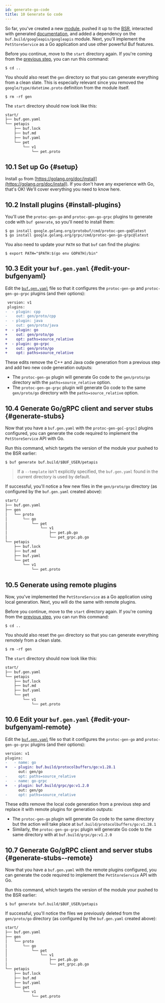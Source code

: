 ```yaml
---
id: generate-go-code
title: 10 Generate Go code
---
```


So far, you've created a new [module](../bsr/overview.mdx#modules), pushed it up
to the [BSR](../bsr/overview.mdx), interacted with generated
[documentation](view-generated-documentation.md), and added a dependency on the
`buf.build/googleapis/googleapis` module. Next, you'll implement the
`PetStoreService` as a Go application and use other powerful Buf features.

Before you continue, move to the `start` directory again. If you're coming from
the [previous step](add-a-dependency), you can run this command:

```terminal
$ cd ..
```

You should also reset the `gen` directory so that you can generate everything
from a clean slate. This is especially relevant since you removed the
`google/type/datetime.proto` definition from the module itself.

```terminal
$ rm -rf gen
```

The `start` directory should now look like this:

```sh
start/
├── buf.gen.yaml
└── petapis
    ├── buf.lock
    ├── buf.md
    ├── buf.yaml
    └── pet
        └── v1
            └── pet.proto
```

## 10.1 Set up Go {#setup}

Install `go` from
[https://golang.org/doc/install](https://golang.org/doc/install). If you don't
have any experience with Go, that's OK! We'll cover everything you need to know
here.

## 10.2 Install plugins {#install-plugins}

You'll use the `protoc-gen-go` and `protoc-gen-go-grpc` plugins to generate code
with `buf generate`, so you'll need to install them:

```terminal
$ go install google.golang.org/protobuf/cmd/protoc-gen-go@latest
$ go install google.golang.org/grpc/cmd/protoc-gen-go-grpc@latest
```

You also need to update your `PATH` so that `buf` can find the plugins:

```terminal
$ export PATH="$PATH:$(go env GOPATH)/bin"
```

## 10.3 Edit your `buf.gen.yaml` {#edit-your-bufgenyaml}

Edit the [`buf.gen.yaml`](../configuration/v1/buf-gen-yaml.md) file so that it
configures the `protoc-gen-go` and `protoc-gen-go-grpc` plugins (and their
options):

```diff title="buf.gen.yaml" {3-13}
 version: v1
 plugins:
-  - plugin: cpp
-    out: gen/proto/cpp
-  - plugin: java
-    out: gen/proto/java
+  - plugin: go
+    out: gen/proto/go
+    opt: paths=source_relative
+  - plugin: go-grpc
+    out: gen/proto/go
+    opt: paths=source_relative
```

These edits remove the C++ and Java code generation from a previous step and add
two new code generation outputs:

- The `protoc-gen-go` plugin will generate Go code to the `gen/proto/go`
  directory with the `paths=source_relative` option.
- The `protoc-gen-go-grpc` plugin will generate Go code to the same
  `gen/proto/go` directory with the `paths=source_relative` option.

## 10.4 Generate Go/gRPC client and server stubs {#generate-stubs}

Now that you have a `buf.gen.yaml` with the `protoc-gen-go[-grpc]` plugins
configured, you can generate the code required to implement the
`PetStoreService` API with Go.

Run this command, which targets the version of the module your pushed to the BSR
earlier:

```terminal
$ buf generate buf.build/$BUF_USER/petapis
```

> If a `--template` isn't explicitly specified, the `buf.gen.yaml` found in the
> current directory is used by default.

If successful, you'll notice a few new files in the `gen/proto/go` directory (as
configured by the `buf.gen.yaml` created above):

```sh
start/
├── buf.gen.yaml
├── gen
│   └── proto
│       └── go
│           └── pet
│               └── v1
│                   ├── pet.pb.go
│                   └── pet_grpc.pb.go
└── petapis
    ├── buf.lock
    ├── buf.md
    ├── buf.yaml
    └── pet
        └── v1
            └── pet.proto
```

## 10.5 Generate using remote plugins

Now, you've implemented the `PetStoreService` as a Go application using local
generation. Next, you will do the same with remote plugins.

Before you continue, move to the `start` directory again. If you're coming from
the [previous step](add-a-dependency), you can run this command:

```terminal
$ cd ..
```

You should also reset the `gen` directory so that you can generate everything
remotely from a clean slate.

```terminal
$ rm -rf gen
```

The `start` directory should now look like this:

```sh
start/
├── buf.gen.yaml
└── petapis
    ├── buf.lock
    ├── buf.md
    ├── buf.yaml
    └── pet
        └── v1
            └── pet.proto
```

## 10.6 Edit your `buf.gen.yaml` {#edit-your-bufgenyaml-remote}

Edit the [`buf.gen.yaml`](../configuration/v1/buf-gen-yaml.md) file so that it
configures the
`protoc-gen-go` and `protoc-gen-go-grpc` plugins (and their options):

```diff title="buf.gen.yaml" {3,4,6,7,8,10,11}
version: v1
plugins:
-   - name: go
+   - plugin: buf.build/protocolbuffers/go:v1.28.1
      out: gen/go
-     opt: paths=source_relative
-   - name: go-grpc
+   - plugin: buf.build/grpc/go:v1.2.0
      out: gen/go
-     opt: paths=source_relative
```

These edits remove the local code generation from a previous step and replace it
with remote plugins for
generation outputs:

* The `protoc-gen-go` plugin will generate Go code to the same directory but the
  action will take place
  at `buf.build/protocolbuffers/go:v1.28.1`
* Similarly, the `protoc-gen-go-grpc` plugin will generate Go code to the same
  directory with
  at `buf.build/grpc/go:v1.2.0`

## 10.7 Generate Go/gRPC client and server stubs {#generate-stubs--remote}

Now that you have a `buf.gen.yaml` with the remote plugins configured, you can
generate the code
required to implement the `PetStoreService` API with Go.

Run this command, which targets the version of the module your pushed to the BSR
earlier:

```terminal
$ buf generate buf.build/$BUF_USER/petapis
```

If successful, you'll notice the files we previously deleted from
the `gen/proto/go` directory (as configured by
the `buf.gen.yaml` created above):

```sh
start/
├── buf.gen.yaml
├── gen
│   └── proto
│       └── go
│           └── pet
│               └── v1
│                   ├── pet.pb.go
│                   └── pet_grpc.pb.go
└── petapis
    ├── buf.lock
    ├── buf.md
    ├── buf.yaml
    └── pet
        └── v1
            └── pet.proto
```
